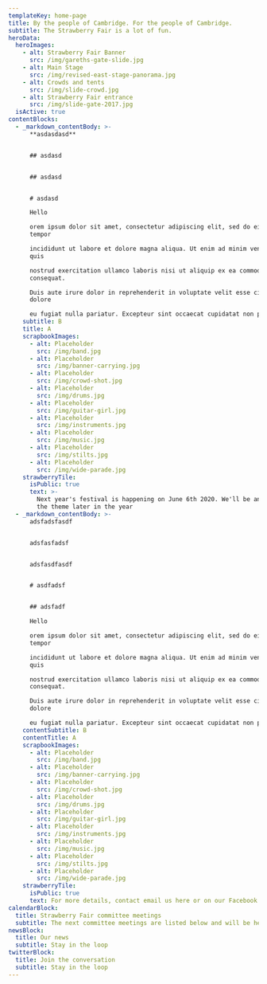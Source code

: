```yaml
---
templateKey: home-page
title: By the people of Cambridge. For the people of Cambridge.
subtitle: The Strawberry Fair is a lot of fun.
heroData:
  heroImages:
    - alt: Strawberry Fair Banner
      src: /img/gareths-gate-slide.jpg
    - alt: Main Stage
      src: /img/revised-east-stage-panorama.jpg
    - alt: Crowds and tents
      src: /img/slide-crowd.jpg
    - alt: Strawberry Fair entrance
      src: /img/slide-gate-2017.jpg
  isActive: true
contentBlocks:
  - _markdown_contentBody: >-
      **asdasdasd**


      ## asdasd


      ## asdasd


      # asdasd

      Hello

      orem ipsum dolor sit amet, consectetur adipiscing elit, sed do eiusmod
      tempor 

      incididunt ut labore et dolore magna aliqua. Ut enim ad minim veniam,
      quis 

      nostrud exercitation ullamco laboris nisi ut aliquip ex ea commodo
      consequat. 

      Duis aute irure dolor in reprehenderit in voluptate velit esse cillum
      dolore 

      eu fugiat nulla pariatur. Excepteur sint occaecat cupidatat non proident, 
    subtitle: B
    title: A
    scrapbookImages:
      - alt: Placeholder
        src: /img/band.jpg
      - alt: Placeholder
        src: /img/banner-carrying.jpg
      - alt: Placeholder
        src: /img/crowd-shot.jpg
      - alt: Placeholder
        src: /img/drums.jpg
      - alt: Placeholder
        src: /img/guitar-girl.jpg
      - alt: Placeholder
        src: /img/instruments.jpg
      - alt: Placeholder
        src: /img/music.jpg
      - alt: Placeholder
        src: /img/stilts.jpg
      - alt: Placeholder
        src: /img/wide-parade.jpg
    strawberryTile: 
      isPublic: true
      text: >-
        Next year's festival is happening on June 6th 2020. We'll be announcing
        the theme later in the year
  - _markdown_contentBody: >-
      adsfadsfasdf


      adsfasfadsf


      adsfasdfasdf


      # asdfadsf


      ## adsfadf

      Hello

      orem ipsum dolor sit amet, consectetur adipiscing elit, sed do eiusmod
      tempor 

      incididunt ut labore et dolore magna aliqua. Ut enim ad minim veniam,
      quis 

      nostrud exercitation ullamco laboris nisi ut aliquip ex ea commodo
      consequat. 

      Duis aute irure dolor in reprehenderit in voluptate velit esse cillum
      dolore 

      eu fugiat nulla pariatur. Excepteur sint occaecat cupidatat non proident, 
    contentSubtitle: B
    contentTitle: A
    scrapbookImages:
      - alt: Placeholder
        src: /img/band.jpg
      - alt: Placeholder
        src: /img/banner-carrying.jpg
      - alt: Placeholder
        src: /img/crowd-shot.jpg
      - alt: Placeholder
        src: /img/drums.jpg
      - alt: Placeholder
        src: /img/guitar-girl.jpg
      - alt: Placeholder
        src: /img/instruments.jpg
      - alt: Placeholder
        src: /img/music.jpg
      - alt: Placeholder
        src: /img/stilts.jpg
      - alt: Placeholder
        src: /img/wide-parade.jpg
    strawberryTile: 
      isPublic: true
      text: For more details, contact email us here or on our Facebook page
calendarBlock:
  title: Strawberry Fair committee meetings
  subtitle: The next committee meetings are listed below and will be held at...
newsBlock:
  title: Our news
  subtitle: Stay in the loop
twitterBlock:
  title: Join the conversation
  subtitle: Stay in the loop
---
```


